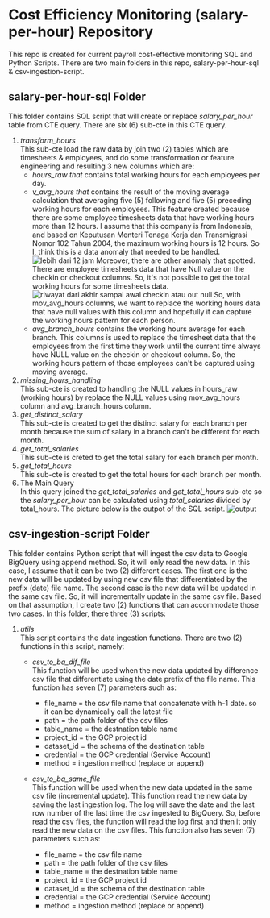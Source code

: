 # Cost Efficiency Monitoring (salary-per-hour) Repository
This repo is created for current payroll cost-effective monitoring SQL and Python Scripts. There are two main folders in this repo, salary-per-hour-sql & csv-ingestion-script.

## salary-per-hour-sql Folder
This folder contains SQL script that will create or replace *salary_per_hour* table from CTE query. There are six (6) sub-cte in this CTE query.
1. *transform_hours* <br /> 
This sub-cte load the raw data by join two (2) tables which are timesheets & employees, and do some transformation or feature engineering and resulting 3 new columns which are:
    - *hours_raw that* contains total working hours for each employees per day.
    - *v_avg_hours that* contains the result of the moving average calculation that averaging five (5) following and five (5) preceding working hours for each employees. This feature created because there are some employee timesheets data that have working hours more than 12 hours. I assume that this company is from Indonesia, and based on Keputusan Menteri Tenaga Kerja dan Transmigrasi Nomor 102 Tahun 2004, the maximum working hours is 12 hours. So I, think this is a data anomaly that needed to be handled.
![lebih dari 12 jam](https://user-images.githubusercontent.com/37076565/200488318-bca8d19b-4dbb-451b-aaa8-aff9b8823847.PNG)
    Moreover, there are other anomaly that spotted. There are employee timesheets data that have Null value on the checkin or checkout columns. So, it's not possible to get the total working hours for some timesheets data.
![riwayat dari akhir sampai awal checkin atau out null](https://user-images.githubusercontent.com/37076565/200488393-4c96c1cb-729a-4670-a017-e5a5a94b9210.PNG)
    So, with mov_avg_hours columns, we want to replace the working hours data that have null values with this column and hopefully it can capture the working hours pattern for each person.
    - *avg_branch_hours* contains the working hours average for each branch. This columns is used to replace the timesheet data that the employees from the first time they work until the current time always have NULL value on the checkin or checkout column. So, the working hours pattern of those employees can't be captured using moving average.
2. *missing_hours_handling* <br />
This sub-cte is created to handling the NULL values in hours_raw (working hours) by replace the NULL values using mov_avg_hours column and avg_branch_hours column.
3. *get_distinct_salary* <br />
This sub-cte is created to get the distinct salary for each branch per month because the sum of salary in a branch can't be different for each month.
4. *get_total_salaries* <br /> 
This sub-cte is creted to get the total salary for each branch per month.
5. *get_total_hours* <br /> 
This sub-cte is created to get the total hours for each branch per month.
6. The Main Query <br />
In this query joined the *get_total_salaries* and *get_total_hours* sub-cte so the *salary_per_hour* can be calculated using *total_salaries* divided by total_hours.
The picture below is the outpot of the SQL script.
![output](https://user-images.githubusercontent.com/37076565/200488615-2292d5da-69b0-4164-a8d7-b7c9b7ea4646.PNG)

## csv-ingestion-script Folder
This folder contains Python script that will ingest the csv data to Google BigQuery using append method. So, it will only read the new data. In this case, I assume that it can be two (2) different cases. The first one is the new data will be updated by using new csv file that differentiated by the prefix (date) file name. The second case is the new data will be updated in the same csv file. So, it will incrementally update in the same csv file. Based on that assumption, I create two (2) functions that can accommodate those two cases. In this folder, there three (3) scripts:
1. *utils* <br />
    This script contains the data ingestion functions. There are two (2) functions in this script, namely:
    - *csv_to_bq_dif_file* <br />
        This function will be used when the new data updated by difference csv file that differentiate using the date prefix of the file name. This function has seven (7) parameters such as:
        + file_name = the csv file name that concatenate with h-1 date. so it can be dynamically call the latest file
        + path = the path folder of the csv files
        + table_name = the destnation table name
        + project_id = the GCP project id
        + dataset_id = the schema of the destination table
        + credential = the GCP credential (Service Account)
        + method = ingestion method (replace or append)

    - *csv_to_bq_same_file* <br />
        This function will be used when the new data updated in the same csv file (incremental update). This function read the new data by saving the last ingestion log. The log will save the date and the last row number of the last time the csv ingested to BigQuery. So, before read the csv files, the function will read the log first and then it only read the new data on the csv files. This function also has seven (7) parameters such as:
        + file_name = the csv file name
        + path = the path folder of the csv files
        + table_name = the destnation table name
        + project_id = the GCP project id
        + dataset_id = the schema of the destination table
        + credential = the GCP credential (Service Account)
        + method = ingestion method (replace or append)
